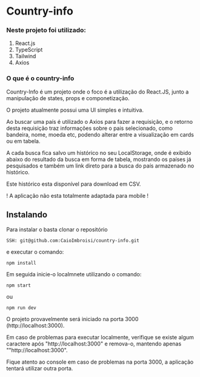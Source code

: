 # Country-info

### Neste projeto foi utilizado:

1. React.js
2. TypeScript
3. Tailwind
4. Axios

### O que é o country-info
Country-Info é um projeto onde o foco é a utilização do React.JS, junto a manipulação de states, props e componetização.

O projeto atualmente possui uma UI simples e intuitiva.

Ao buscar uma país é utilizado o Axios para fazer a requisição, e o retorno desta requisição
traz informações sobre o pais selecionado, como bandeira, nome, moeda etc, podendo alterar
entre a visualização em cards ou em tabela.

A cada busca fica salvo um histórico no seu LocalStorage, onde é exibido abaixo do resultado da busca
em forma de tabela, mostrando os países já pesquisados e também um link direto para a busca do país armazenado no histórico.

Este histórico esta disponível para download em CSV.

! A aplicação não esta totalmente adaptada para mobile !

## Instalando
Para instalar o <country-info> basta clonar o repositório 
```
SSH: git@github.com:CaioImbroisi/country-info.git
```
e executar o comando:
```
npm install
```
Em seguida inicie-o localmnete utilizando o comando:
```
npm start
```
ou
```
npm run dev
```
O projeto provavelmente será iniciado na porta 3000 (http://localhost:3000).

Em caso de problemas para executar localmente, verifique se existe algum caractere após "http://localhost:3000" e remova-o, mantendo apenas ""http://localhost:3000".

Fique atento ao console em caso de problemas na porta 3000, a aplicação tentará utilizar outra porta.
